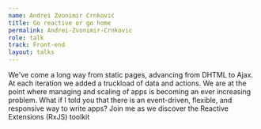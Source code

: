 ```yaml
---
name: Andrei Zvonimir Crnković
title: Go reactive or go home
permalink: Andrei-Zvonimir-Crnkovic
role: talk
track: Front-end
layout: talks
---
```


We've come a long way from static pages, advancing from DHTML to Ajax. At each iteration we added a truckload of data and actions. We are at the point where managing and scaling of apps is becoming an ever increasing problem. What if I told you that there is an event-driven, flexible, and responsive way to write apps? Join me as we discover the Reactive Extensions (RxJS) toolkit
